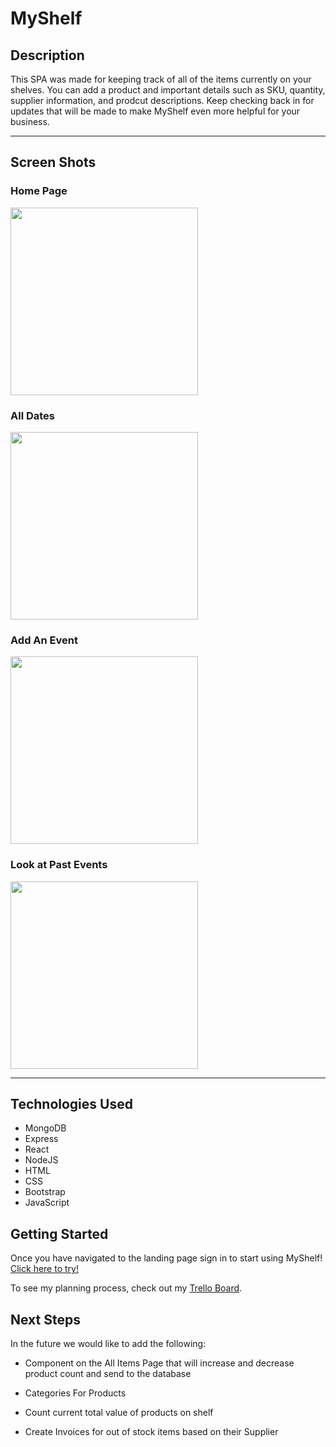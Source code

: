 # MyShelf 

## Description

This SPA was made for keeping track of all of the items currently on your shelves. You can add a product and important details such as SKU, quantity, supplier information, and prodcut descriptions. Keep checking back in for updates that will be made to make MyShelf even more helpful for your business. 
______

## Screen Shots

### Home Page
<img src="https://i.imgur.com/DU0ISPR.png" width=300px>

### All Dates
<img src="https://i.imgur.com/RdshYpq.png" width=300px>

### Add An Event
<img src="https://i.imgur.com/mknGJEr.png" width=300px>

### Look at Past Events 
<img src="https://i.imgur.com/zNr0zwX.png" width=300px>


_____

## Technologies Used
* MongoDB
* Express
* React
* NodeJS
* HTML
* CSS
* Bootstrap
* JavaScript

## Getting Started
Once you have navigated to the landing page sign in to start using MyShelf!
<a target="_blank" href="https://jls-myshelf.herokuapp.com/">Click here to try!</a>

To see my planning process, check out my  <a target="_blank" href="https://trello.com/b/ZqVgY7LG/project-4-myshelf">Trello Board</a>.

## Next Steps
In the future we would like to add the following:

* Component on the All Items Page that will increase and decrease product count and send to the database 

* Categories For Products

* Count current total value of products on shelf 

* Create Invoices for out of stock items based on their Supplier
